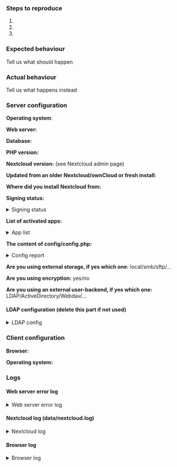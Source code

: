 <!--
Thanks for reporting issues back to Nextcloud! This is the issue tracker of Nextcloud, if you have any support question please check out https://nextcloud.com/support

This is the bug tracker for the richdocuments component. Find other components at https://github.com/nextcloud/

For reporting potential security issues please see https://nextcloud.com/security/

To make it possible for us to help you please fill out below information carefully.
--> 
### Steps to reproduce
1.
2.
3.

### Expected behaviour
Tell us what should happen

### Actual behaviour
Tell us what happens instead

### Server configuration
**Operating system**:

**Web server:**

**Database:**

**PHP version:**

**Nextcloud version:** (see Nextcloud admin page)

**Updated from an older Nextcloud/ownCloud or fresh install:**

**Where did you install Nextcloud from:**

**Signing status:**
<details>
<summary>Signing status</summary>

```
Login as admin user into your Nextcloud and access 
http://example.com/index.php/settings/integrity/failed 
paste the results here.
```
</details>

**List of activated apps:**
<details>
<summary>App list</summary>

```
If you have access to your command line run e.g.:
sudo -u www-data php occ app:list
from within your Nextcloud installation folder
```
</details>

**The content of config/config.php:**
<details>
<summary>Config report</summary>

```
If you have access to your command line run e.g.:
sudo -u www-data php occ config:list system
from within your Nextcloud installation folder

or 

Insert your config.php content here
(Without the database password, passwordsalt and secret)
```
</details>

**Are you using external storage, if yes which one:** local/smb/sftp/...

**Are you using encryption:** yes/no

**Are you using an external user-backend, if yes which one:** LDAP/ActiveDirectory/Webdav/...

#### LDAP configuration (delete this part if not used)
<details>
<summary>LDAP config</summary>

```
With access to your command line run e.g.:
sudo -u www-data php occ ldap:show-config
from within your Nextcloud installation folder

Without access to your command line download the data/owncloud.db to your local
computer or access your SQL server remotely and run the select query:
SELECT * FROM `oc_appconfig` WHERE `appid` = 'user_ldap';


Eventually replace sensitive data as the name/IP-address of your LDAP server or groups.
```
</details>

### Client configuration
**Browser:**

**Operating system:**

### Logs
#### Web server error log
<details>
<summary>Web server error log</summary>
```
Insert your webserver log here
```
</details>

#### Nextcloud log (data/nextcloud.log)
<details>
<summary>Nextcloud log</summary>
```
Insert your Nextcloud log here
```
</details>

#### Browser log
<details>
<summary>Browser log</summary>
```
Insert your browser log here, this could for example include:

a) The javascript console log
b) The network log
c) ...
```
</details>
